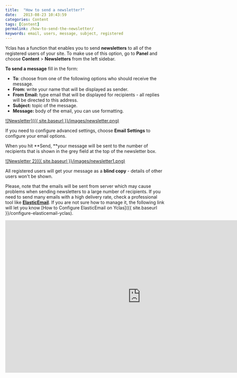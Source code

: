 ```yaml
---
title:  "How to send a newsletter?"
date:   2013-08-23 10:43:59
categories: Content
tags: [Content]
permalink: /how-to-send-the-newsletter/
keywords: email, users, message, subject, registered
---
```

Yclas has a function that enables you to send **newsletters** to all of the registered users of your site. To make use of this option, go to **Panel** and choose **Content** > **Newsletters** from the left sidebar.

**To send a message** fill in the form: 

  * **To**: choose from one of the following options who should receive the message.
  * **From:** write your name that will be displayed as sender.
  * **From Email:** type email that will be displayed for recipients - all replies will be directed to this address.
  * **Subject:** topic of the message.
  * **Message:** body of the email, you can use formatting.

<a href="{{ site.baseurl }}/images/newsletter.png" class="thumbnail gallery-item" data-gallery>
![Newsletter]({{ site.baseurl }}/images/newsletter.png)
</a>

If you need to configure advanced settings, choose **Email Settings** to configure your email options.

When you hit **Send, **your message will be sent to the number of recipients that is shown in the grey field at the top of the newsletter box.

<a href="{{ site.baseurl }}/images/newsletter1.png" class="thumbnail gallery-item" data-gallery>
![Newsletter 2]({{ site.baseurl }}/images/newsletter1.png)
</a>

All registered users will get your message as a **blind copy** \- details of other users won't be shown.

Please, note that the emails will be sent from server which may cause problems when sending newsletters to a large number of recipients. If you need to send many emails with a high delivery rate, check a professional tool like **[ElasticEmail](http://j.mp/elasticemailoc)**. If you are not sure how to manage it, the following link will let you know [How to Configure ElasticEmail on Yclas]({{ site.baseurl }}/configure-elasticemail-yclas).


<iframe width="854" height="480" src="https://www.youtube.com/embed/NkKABnCdrO0" frameborder="0" allow="accelerometer; autoplay; encrypted-media; gyroscope; picture-in-picture" allowfullscreen></iframe>

